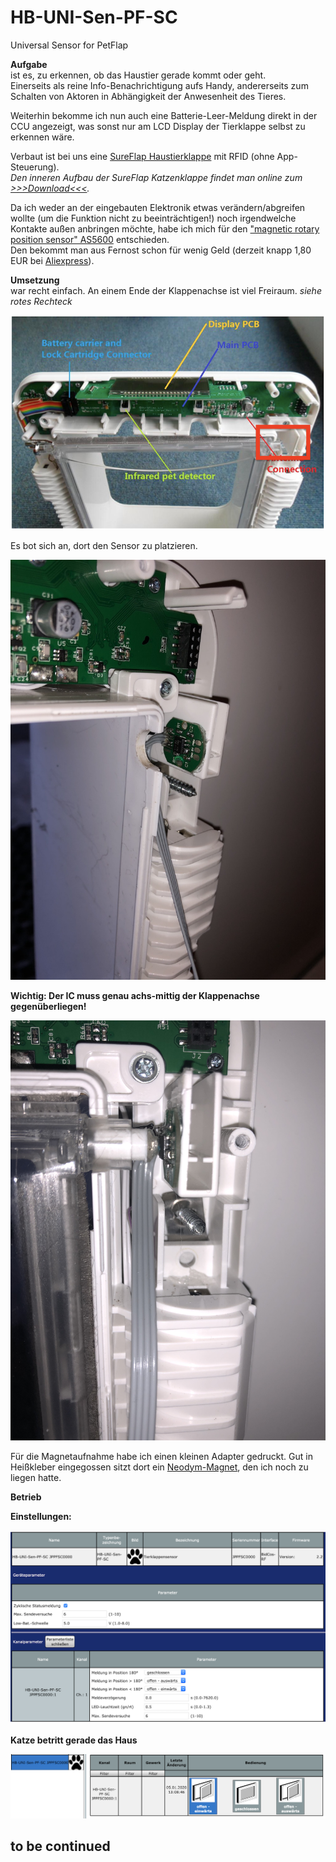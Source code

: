 # HB-UNI-Sen-PF-SC
Universal Sensor for PetFlap

**Aufgabe**</br>
ist es, zu erkennen, ob das Haustier gerade kommt oder geht.</br>
Einerseits als reine Info-Benachrichtigung aufs Handy, andererseits zum Schalten von Aktoren in Abhängigkeit der Anwesenheit des Tieres.

Weiterhin bekomme ich nun auch eine Batterie-Leer-Meldung direkt in der CCU angezeigt, was sonst nur am LCD Display der Tierklappe selbst zu erkennen wäre.

Verbaut ist bei uns eine [SureFlap Haustierklappe](https://www.surepetcare.com/de-de/haustierklappen/mikrochip-haustierklappe) mit RFID (ohne App-Steuerung).</br>
_Den inneren Aufbau der SureFlap Katzenklappe findet man online zum [>>>Download<<<](https://fccid.io/XO9-DOOR-1001/Internal-Photos/Internal-Photos-1909838)._

Da ich weder an der eingebauten Elektronik etwas verändern/abgreifen wollte (um die Funktion nicht zu beeinträchtigen!) noch irgendwelche Kontakte außen anbringen möchte, habe ich mich für den ["magnetic rotary position sensor" AS5600](https://ams.com/documents/20143/36005/AS5600_DS000365_5-00.pdf) entschieden.</br>
Den bekommt man aus Fernost schon für wenig Geld (derzeit knapp 1,80 EUR bei [Aliexpress](https://de.aliexpress.com/item/4000140460377.html)).

**Umsetzung**</br>
war recht einfach.
An einem Ende der Klappenachse ist viel Freiraum. _siehe rotes Rechteck_

![teardown](Images/teardown.png)


Es bot sich an, dort den Sensor zu platzieren.

![sensor1](Images/sensor1.jpg)

**Wichtig: Der IC muss genau achs-mittig der Klappenachse gegenüberliegen!**

![komplett](Images/komplett.jpg)

Für die Magnetaufnahme habe ich einen kleinen Adapter gedruckt. Gut in Heißkleber eingegossen sitzt dort ein [Neodym-Magnet](https://www.magnethandel.de/neodym-magnete-3-2-mm-n52), den ich noch zu liegen hatte.

**Betrieb**</br>

**Einstellungen:**

![webui_einstellungen](Images/webui_einstellungen.png)


**Katze betritt gerade das Haus**

![webui_bedienung](Images/webui_bedienung.png)



## to be continued
